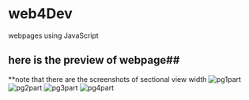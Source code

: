 # web4Dev
webpages using JavaScript

## here is the preview of webpage##
**note that there are the screenshots of sectional view width
![pg1part](https://user-images.githubusercontent.com/42419232/45986615-504c5600-c08a-11e8-87b2-770f9639708e.PNG)
![pg2part](https://user-images.githubusercontent.com/42419232/45986616-504c5600-c08a-11e8-8ab2-b550ed021517.PNG)
![pg3part](https://user-images.githubusercontent.com/42419232/45986617-50e4ec80-c08a-11e8-8294-be38aa9bd2c5.PNG)
![pg4part](https://user-images.githubusercontent.com/42419232/45986618-50e4ec80-c08a-11e8-8aca-6afd98d83960.PNG)

